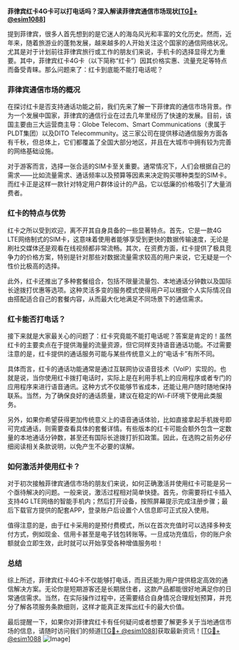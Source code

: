 **菲律宾红卡4G卡可以打电话吗？深入解读菲律宾通信市场现状[[TG💪+ @esim1088](https://t.me/s/esim1088)]**

提到菲律宾，很多人首先想到的是它迷人的海岛风光和丰富的文化历史。然而，近年来，随着旅游业的蓬勃发展，越来越多的人开始关注这个国家的通信网络状况。尤其是对于计划前往菲律宾旅行或工作的朋友们来说，手机卡的选择显得尤为重要。其中，菲律宾红卡4G卡（以下简称“红卡”）因其价格实惠、流量充足等特点而备受青睐。那么问题来了：红卡到底能不能打电话呢？

### 菲律宾通信市场的概况

在探讨红卡是否支持通话功能之前，我们先来了解一下菲律宾的通信市场背景。作为一个发展中国家，菲律宾的通信行业在过去几年里经历了快速的发展。目前，该国主要由三大运营商主导：Globe Telecom、Smart Communications（隶属于PLDT集团）以及DITO Telecommunity。这三家公司在提供移动通信服务方面各有千秋，但总体上，它们都覆盖了全国大部分地区，并且在大城市中拥有较为完善的网络基础设施。

对于游客而言，选择一张合适的SIM卡至关重要。通常情况下，人们会根据自己的需求——比如流量需求、通话频率以及预算等因素来决定购买哪种类型的SIM卡。而红卡正是这样一款针对特定用户群体设计的产品，它以低廉的价格吸引了大量消费者。

### 红卡的特点与优势

红卡之所以受到欢迎，离不开其自身具备的一些显著特点。首先，它是一款4G LTE网络制式的SIM卡，这意味着使用者能够享受到更快的数据传输速度，无论是刷社交媒体还是观看在线视频都非常流畅。其次，在资费方面，红卡提供了极具竞争力的价格方案，特别是针对那些对数据流量需求较高的用户来说，它无疑是一个性价比极高的选择。

此外，红卡还推出了多种套餐组合，包括不限量流量包、本地通话分钟数以及国际长途拨打优惠等选项。这种灵活多变的服务模式使得用户可以根据个人实际情况自由搭配适合自己的套餐内容，从而最大化地满足不同场景下的通信需求。

### 红卡能否打电话？

接下来就是大家最关心的问题了：红卡究竟能不能打电话呢？答案是肯定的！虽然红卡的主要卖点在于提供海量的流量资源，但它同样支持语音通话功能。不过需要注意的是，红卡提供的通话服务可能与某些传统意义上的“电话卡”有所不同。

具体而言，红卡的通话功能通常是通过互联网协议语音技术（VoIP）实现的。也就是说，当你使用红卡拨打电话时，实际上是在利用手机上的应用程序或者专门的应用程序来进行语音通讯。这种方式不仅能够节省成本，还能让用户随时随地保持联系。当然，为了确保良好的通话质量，建议在稳定的Wi-Fi环境下使用此类服务。

另外，如果你希望获得更加传统意义上的语音通话体验，比如直接拿起手机拨号即可完成通话，则需要查看具体的套餐详情。有些版本的红卡可能会额外包含一定数量的本地通话分钟数，甚至还有国际长途拨打折扣政策。因此，在选购之前务必仔细阅读相关条款说明，以免产生不必要的误解。

### 如何激活并使用红卡？

对于初次接触菲律宾通信市场的朋友们来说，如何正确激活并使用红卡可能是另一个亟待解决的问题。一般来说，激活过程相对简单快捷。首先，你需要将红卡插入支持4G LTE网络的智能手机内；然后打开设备，按照屏幕提示完成注册步骤；最后下载官方提供的配套APP，登录账户后设置个人信息即可正式投入使用。

值得注意的是，由于红卡采用的是预付费模式，所以在首次充值时可以选择多种支付方式，例如现金、信用卡甚至是电子钱包转账等。一旦成功充值后，你的账户余额就会立即生效，此时就可以开始享受各种增值服务啦！

### 总结

综上所述，菲律宾红卡4G卡不仅能够打电话，而且还能为用户提供稳定高效的通信解决方案。无论你是短期游客还是长期居住者，这款产品都能很好地满足你的日常通信需求。当然，在实际操作过程中，还需要结合自身情况合理规划预算，并充分了解各项服务条款细则，这样才能真正发挥出红卡的最大价值。

最后提醒一下，如果你对菲律宾红卡有任何疑问或者想要了解更多关于当地通信市场的信息，请随时访问我们的频道[[TG💪+ @esim1088](https://t.me/s/esim1088)]获取最新资讯！[[TG💪+ @esim1088](https://t.me/s/esim1088) ![Image](https://i.postimg.cc/4NQfJmqS/Snipaste-2025-05-13-00-14-12.png)]